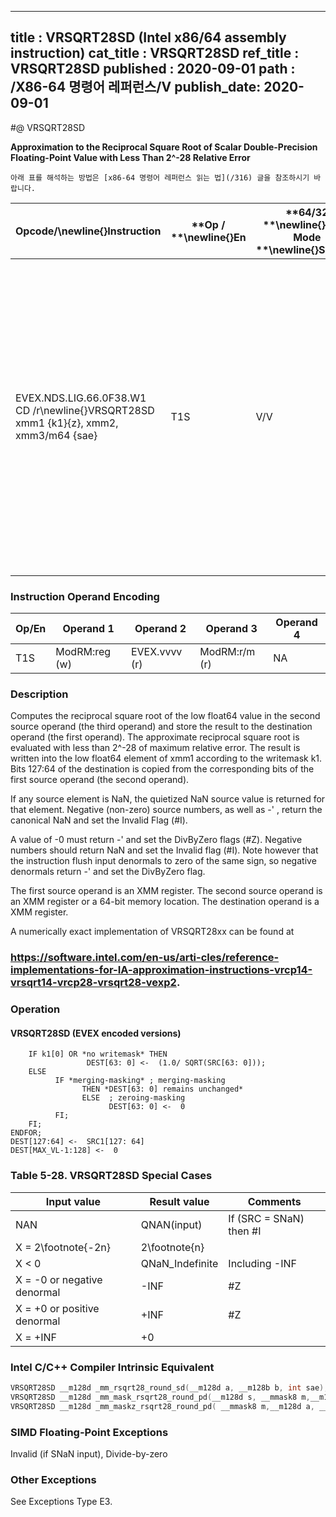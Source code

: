 ----------------------------
title : VRSQRT28SD (Intel x86/64 assembly instruction)
cat_title : VRSQRT28SD
ref_title : VRSQRT28SD
published : 2020-09-01
path : /X86-64 명령어 레퍼런스/V
publish_date: 2020-09-01
----------------------------


#@ VRSQRT28SD

**Approximation to the Reciprocal Square Root of Scalar Double-Precision Floating-Point Value with Less Than 2^-28 Relative Error**

```lec-info
아래 표를 해석하는 방법은 [x86-64 명령어 레퍼런스 읽는 법](/316) 글을 참조하시기 바랍니다.
```

|**Opcode/**\newline{}**Instruction**|**Op / **\newline{}**En**|**64/32 **\newline{}**bit Mode **\newline{}**Support**|**CPUID **\newline{}**Feature **\newline{}**Flag**|**Description**|
|------------------------------------|-------------------------|------------------------------------------------------|--------------------------------------------------|---------------|
|EVEX.NDS.LIG.66.0F38.W1 CD /r\newline{}VRSQRT28SD xmm1 {k1}{z}, xmm2, xmm3/m64 {sae}|T1S|V/V|AVX512ER|Computes approximate reciprocal square root (<2^-28 relative error) of the scalar double-precision floating-point value from xmm3/m64 and stores result in xmm1with writemask k1. Also, upper double-precision floating-point value (bits[127:64]) from xmm2 is copied to xmm1[127:64].|
### Instruction Operand Encoding


|Op/En|Operand 1|Operand 2|Operand 3|Operand 4|
|-----|---------|---------|---------|---------|
|T1S|ModRM:reg (w)|EVEX.vvvv (r)|ModRM:r/m (r)|NA|
### Description


Computes the reciprocal square root of the low float64 value in the second source operand (the third operand) and store the result to the destination operand (the first operand). The approximate reciprocal square root is evaluated with less than 2^-28 of maximum relative error. The result is written into the low float64 element of xmm1 according to the writemask k1. Bits 127:64 of the destination is copied from the corresponding bits of the first source operand (the second operand).

If any source element is NaN, the quietized NaN source value is returned for that element. Negative (non-zero) source numbers, as well as -' , return the canonical NaN and set the Invalid Flag (#I).

A value of -0 must return -'  and set the DivByZero flags (#Z). Negative numbers should return NaN and set the Invalid flag (#I). Note however that the instruction flush input denormals to zero of the same sign, so negative denormals return -'  and set the DivByZero flag.

The first source operand is an XMM register. The second source operand is an XMM register or a 64-bit memory location. The destination operand is a XMM register. 

A numerically exact implementation of VRSQRT28xx can be found at 

###                                                                                                        https://software.intel.com/en-us/arti-cles/reference-implementations-for-IA-approximation-instructions-vrcp14-vrsqrt14-vrcp28-vrsqrt28-vexp2.

### Operation
#### VRSQRT28SD (EVEX encoded versions) 
```info-verb
    IF k1[0] OR *no writemask* THEN
                 DEST[63: 0] <-  (1.0/ SQRT(SRC[63: 0]));
    ELSE 
          IF *merging-masking* ; merging-masking
                THEN *DEST[63: 0] remains unchanged*
                ELSE  ; zeroing-masking
                      DEST[63: 0] <-  0
          FI;
    FI;
ENDFOR;
DEST[127:64] <-  SRC1[127: 64]
DEST[MAX_VL-1:128] <-  0
```
### Table 5-28. VRSQRT28SD Special Cases


|**Input value**|**Result value**|**Comments**|
|---------------|----------------|------------|
|NAN|QNAN(input)|If (SRC = SNaN) then #I|
|X = 2\footnote{-2n}|2\footnote{n}||
|X < 0|QNaN_Indefinite|Including -INF|
|X = -0 or negative denormal|-INF|#Z|
|X = +0 or positive denormal|+INF|#Z|
|X = +INF|+0||

### Intel C/C++ Compiler Intrinsic Equivalent

```cpp
VRSQRT28SD __m128d _mm_rsqrt28_round_sd(__m128d a, __m128b b, int sae);
VRSQRT28SD __m128d _mm_mask_rsqrt28_round_pd(__m128d s, __mmask8 m,__m128d a, __m128d b, int sae);
VRSQRT28SD __m128d _mm_maskz_rsqrt28_round_pd( __mmask8 m,__m128d a, __m128d b, int sae);
```
### SIMD Floating-Point Exceptions


Invalid (if SNaN input), Divide-by-zero

### Other Exceptions


See Exceptions Type E3.

